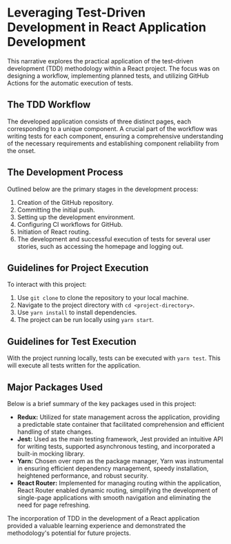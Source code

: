 # Leveraging Test-Driven Development in React Application Development

This narrative explores the practical application of the test-driven development (TDD) methodology within a React project. The focus was on designing a workflow, implementing planned tests, and utilizing GitHub Actions for the automatic execution of tests.

## The TDD Workflow

The developed application consists of three distinct pages, each corresponding to a unique component. A crucial part of the workflow was writing tests for each component, ensuring a comprehensive understanding of the necessary requirements and establishing component reliability from the onset.

## The Development Process

Outlined below are the primary stages in the development process:

1. Creation of the GitHub repository.
2. Committing the initial push.
3. Setting up the development environment.
4. Configuring CI workflows for GitHub.
5. Initiation of React routing.
6. The development and successful execution of tests for several user stories, such as accessing the homepage and logging out.

## Guidelines for Project Execution

To interact with this project:

1. Use `git clone` to clone the repository to your local machine.
2. Navigate to the project directory with `cd <project-directory>`.
3. Use `yarn install` to install dependencies.
4. The project can be run locally using `yarn start`.

## Guidelines for Test Execution

With the project running locally, tests can be executed with `yarn test`. This will execute all tests written for the application.

## Major Packages Used

Below is a brief summary of the key packages used in this project:

- **Redux:** Utilized for state management across the application, providing a predictable state container that facilitated comprehension and efficient handling of state changes.
- **Jest:** Used as the main testing framework, Jest provided an intuitive API for writing tests, supported asynchronous testing, and incorporated a built-in mocking library.
- **Yarn:** Chosen over npm as the package manager, Yarn was instrumental in ensuring efficient dependency management, speedy installation, heightened performance, and robust security.
- **React Router:** Implemented for managing routing within the application, React Router enabled dynamic routing, simplifying the development of single-page applications with smooth navigation and eliminating the need for page refreshing.

The incorporation of TDD in the development of a React application provided a valuable learning experience and demonstrated the methodology's potential for future projects.
